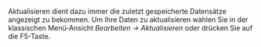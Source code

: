 Aktualisieren dient dazu immer die zuletzt gespeicherte Datensätze angezeigt zu bekommen. Um Ihre Daten zu aktualisieren wählen Sie in der klassischen Menü-Ansicht *Bearbeiten → Aktualisieren* oder drücken Sie auf die F5-Taste.